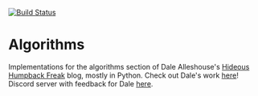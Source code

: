 [![Build Status](https://travis-ci.com/dalealleshouse/algorithms.svg?branch=master)](https://travis-ci.com/dalealleshouse/algorithms)

# Algorithms

Implementations for the algorithms section of Dale
Alleshouse's [Hideous Humpback Freak](https://hideoushumpbackfreak.com/algorithms/) blog, mostly in Python. Check out
Dale's work [here](https://github.com/dalealleshouse/algorithms)! Discord server with feedback for
Dale [here](https://discord.gg/tcJqhzN4ya).